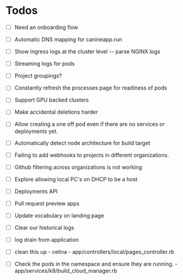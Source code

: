 # Todos
- [ ] Need an onboarding flow
- [ ] Automatic DNS mapping for canineapp.run
- [ ] Show ingress logs at the cluster level -- parse NGINX logs
- [ ] Streaming logs for pods
- [ ] Project groupings?
- [ ] Constantly refresh the processes page for readiness of pods
- [ ] Support GPU backed clusters
- [ ] Make accidental deletions harder
- [ ] Allow creating a one off pod even if there are no services or deployments yet.
- [ ] Automatically detect node architecture for build target
- [ ] Failing to add webhooks to projects in different organizations.
- [ ] Github filtering across organizations is not working
- [ ] Explore allowing local PC's on DHCP to be a host
- [ ] Deployments API
- [ ] Pull request preview apps
- [ ] Update vocabulary on landing page
- [ ] Clear our historical logs
- [ ] log drain from application
- [ ]  clean this up - celina - app/controllers/local/pages_controller.rb


- [ ]  Check the pods in the namespace and ensure they are running. - app/services/k8/build_cloud_manager.rb

